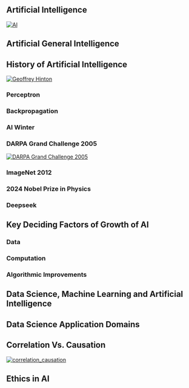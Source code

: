 ## Artificial Intelligence
[![AI](https://img.youtube.com/vi/J_y1dwJvF-Y/0.jpg)](https://www.youtube.com/shorts/J_y1dwJvF-Y)
## Artificial General Intelligence
## History of Artificial Intelligence
[![Geoffrey Hinton](https://img.youtube.com/vi/l9RWTMNnvi4/0.jpg)](https://youtu.be/l9RWTMNnvi4)
### Perceptron
### Backpropagation
### AI Winter
### DARPA Grand Challenge 2005
[![DARPA Grand Challenge 2005](https://img.youtube.com/vi/2gQ3P5BpLjQ/0.jpg)](https://youtu.be/2gQ3P5BpLjQ)

### ImageNet 2012
### 2024 Nobel Prize in Physics
### Deepseek
## Key Deciding Factors of Growth of AI
### Data
### Computation
### Algorithmic Improvements
## Data Science, Machine Learning and Artificial Intelligence
## Data Science Application Domains

## Correlation Vs. Causation
[![correlation_causation](https://img.youtube.com/vi/gh1MV72Otm0/0.jpg)](https://youtu.be/gh1MV72Otm0)

## Ethics in AI